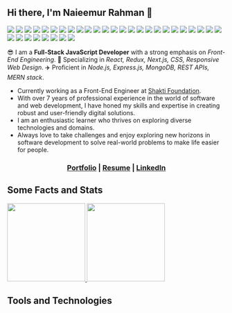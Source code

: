 ## Hi there, I'm Naieemur Rahman 👋

<a href="#hi-there-im-naieemur-rahman-"><img src="https://img.shields.io/badge/JavaScript-F7DF1E.svg?style=flat-square&logo=JavaScript&logoColor=black"/></a>
<a href="#hi-there-im-naieemur-rahman-"><img src="https://img.shields.io/badge/TypeScript-3178C6.svg?style=flat-square&logo=TypeScript&logoColor=white"/></a>
<a href="#hi-there-im-naieemur-rahman-"><img src="https://img.shields.io/badge/React-61DAFB.svg?style=flat-square&logo=react&logoColor=black"/></a>
<a href="#hi-there-im-naieemur-rahman-"><img src="https://img.shields.io/badge/Redux-764ABC.svg?style=flat-square&logo=redux&logoColor=white"/></a>
<a href="#hi-there-im-naieemur-rahman-"><img src="https://img.shields.io/badge/Zustand-1D4AC2.svg?style=flat-square&logo=zotero&logoColor=white"/></a>
<a href="#hi-there-im-naieemur-rahman-"><img src="https://img.shields.io/badge/React%20Query-FF4154.svg?style=flat-square&logo=reactquery&logoColor=white"/></a>
<a href="#hi-there-im-naieemur-rahman-"><img src="https://img.shields.io/badge/Next.js-000000.svg?style=flat-square&logo=next.js&logoColor=white"/></a>
<a href="#hi-there-im-naieemur-rahman-"><img src="https://img.shields.io/badge/React%20Native-20232A.svg?style=flat-square&logo=react&logoColor=61DAFB"/></a>
<a href="#hi-there-im-naieemur-rahman-"><img src="https://img.shields.io/badge/HTML5-E34F26.svg?style=flat-square&logo=html5&logoColor=white"/></a>
<a href="#hi-there-im-naieemur-rahman-"><img src="https://img.shields.io/badge/CSS3-1572B6.svg?style=flat-square&logo=css3&logoColor=white"/></a>
<a href="#hi-there-im-naieemur-rahman-"><img src="https://img.shields.io/badge/SASS-CC6699.svg?style=flat-square&logo=sass&logoColor=white"/></a>
<a href="#hi-there-im-naieemur-rahman-"><img src="https://img.shields.io/badge/Bootstrap-7952B3.svg?style=flat-square&logo=bootstrap&logoColor=white"/></a>
<a href="#hi-there-im-naieemur-rahman-"><img src="https://img.shields.io/badge/Tailwind%20CSS-06B6D4.svg?style=flat-square&logo=tailwindcss&logoColor=white"/></a>
<a href="#hi-there-im-naieemur-rahman-"><img src="https://img.shields.io/badge/MUI-007FFF.svg?style=flat-square&logo=mui&logoColor=white"/></a>
<a href="#hi-there-im-naieemur-rahman-"><img src="https://img.shields.io/badge/Chakra%20UI-319795.svg?style=flat-square&logo=chakraui&logoColor=white"/></a>
<a href="#hi-there-im-naieemur-rahman-"><img src="https://img.shields.io/badge/D3.js-F9A03C.svg?style=flat-square&logo=d3dotjs&logoColor=white"/></a>
<a href="#hi-there-im-naieemur-rahman-"><img src="https://img.shields.io/badge/ApexCharts.js-2C97F3.svg?style=flat-square&logo=&logoColor=white"/></a>
<a href="#hi-there-im-naieemur-rahman-"><img src="https://img.shields.io/badge/Node.js-339933.svg?style=flat-square&logo=nodedotjs&logoColor=white"/></a>
<a href="#hi-there-im-naieemur-rahman-"><img src="https://img.shields.io/badge/Express-000000.svg?style=flat-square&logo=Express&logoColor=white"/></a>
<a href="#hi-there-im-naieemur-rahman-"><img src="https://img.shields.io/badge/MongoDB-47A248.svg?style=flat-square&logo=MongoDB&logoColor=white"/></a>
<a href="#hi-there-im-naieemur-rahman-"><img src="https://img.shields.io/badge/Firebase-FFCA28.svg?style=flat-square&logo=Firebase&logoColor=black"/></a>
<a href="#hi-there-im-naieemur-rahman-"><img src="https://img.shields.io/badge/Prisma-2D3748.svg?style=flat-square&logo=prisma&logoColor=white"/></a>
<a href="#hi-there-im-naieemur-rahman-"><img src="https://img.shields.io/badge/Mongoose-880000.svg?style=flat-square&logo=mongoose&logoColor=white"/></a>
<a href="#hi-there-im-naieemur-rahman-"><img src="https://img.shields.io/badge/Selenium-43B02A.svg?style=flat-square&logo=Selenium&logoColor=white"/></a>
<a href="#hi-there-im-naieemur-rahman-"><img src="https://img.shields.io/badge/Postman-FF6C37.svg?style=flat-square&logo=Postman&logoColor=white"/></a>
<a href="#hi-there-im-naieemur-rahman-"><img src="https://img.shields.io/badge/Swagger-85EA2D.svg?style=flat-square&logo=swagger&logoColor=black"/></a>
<a href="#hi-there-im-naieemur-rahman-"><img src="https://img.shields.io/badge/Git-F05032.svg?style=flat-square&logo=Git&logoColor=white"/></a>
<a href="#hi-there-im-naieemur-rahman-"><img src="https://img.shields.io/badge/GitHub-181717.svg?style=flat-square&logo=GitHub&logoColor=white"/></a>
<a href="#hi-there-im-naieemur-rahman-"><img src="https://img.shields.io/badge/Heroku-430098.svg?style=flat-square&logo=Heroku&logoColor=white"/></a>
<a href="#hi-there-im-naieemur-rahman-"><img src="https://img.shields.io/badge/Google%20Cloud-4285F4.svg?style=flat-square&logo=Google-Cloud&logoColor=white"/></a>
<a href="#hi-there-im-naieemur-rahman-"><img src="https://img.shields.io/badge/DigitalOcean-0080FF.svg?style=flat-square&logo=DigitalOcean&logoColor=white"/></a>
<a href="#hi-there-im-naieemur-rahman-"><img src="https://img.shields.io/badge/Jira-0052CC.svg?style=flat-square&logo=Jira&logoColor=white"/></a>
<a href="#hi-there-im-naieemur-rahman-"><img src="https://img.shields.io/badge/Azure%20DevOps-0078D7.svg?style=flat-square&logo=Azure-DevOps&logoColor=white"/></a>

😎 I am a **Full-Stack JavaScript Developer** with a strong emphasis on *Front-End Engineering*. 🚀 Specializing in *React, Redux, Next.js, CSS, Responsive Web Design*. ✈️ Proficient in *Node.js, Express.js, MongoDB, REST APIs, MERN stack*.

* Currently working as a Front-End Engineer at [Shakti Foundation](https://www.shakti.org.bd/).
* With over 7 years of professional experience in the world of software and web development, I have honed my skills and expertise in creating robust and user-friendly digital solutions.
* I am an enthusiastic learner who thrives on exploring diverse technologies and domains.
* Always love to take challenges and enjoy exploring new horizons in software development to solve real-world problems to make life easier for people.


<h3 align="center">
  <a href="https://naieem-bd.github.io" target="_blank">Portfolio</a> | 
  <a href="#">Resume</a> | 
  <a href="https://www.linkedin.com/in/naieem" target="_blank">LinkedIn</a>
</h3>


## Some Facts and Stats

<a href="https://github.com/naieem-bd">
  <a href="#some-stats">
    <img src="https://github-readme-stats.vercel.app/api?username=naieem-bd&count_private=true&show_icons=true" height="180" />
  </a>
</a>
<a href="https://github.com/naieem-bd">
  <a href="#some-stats">
    <img src="https://github-readme-stats.vercel.app/api/top-langs/?username=naieem-bd&hide=html&layout=compact" height="180" />
  </a>
</a>


## Tools and Technologies

<!--
#### IDE and Editors
<a href="#ide-and-editors"><img src="https://img.shields.io/badge/Visual%20Studio%20Code-007ACC.svg?style=flat-square&logo=Visual-Studio-Code&logoColor=white"/> 
<a href="#ide-and-editors"><img src="https://img.shields.io/badge/Visual%20Studio-5C2D91.svg?style=flat-square&logo=Visual-Studio&logoColor=white"/>
<a href="#ide-and-editors"><img src="https://img.shields.io/badge/Android%20Studio-3DDC84.svg?style=flat-square&logo=Android-Studio&logoColor=white"/> 
-->

<!--
**naieem-bd/naieem-bd** is a ✨ _special_ ✨ repository because its `README.md` (this file) appears on your GitHub profile.

Here are some ideas to get you started:

- 🔭 I’m currently working on ...
- 🌱 I’m currently learning ...
- 👯 I’m looking to collaborate on ...
- 🤔 I’m looking for help with ...
- 💬 Ask me about ...
- 📫 How to reach me: ...
- 😄 Pronouns: ...
- ⚡ Fun fact: ...
-->
